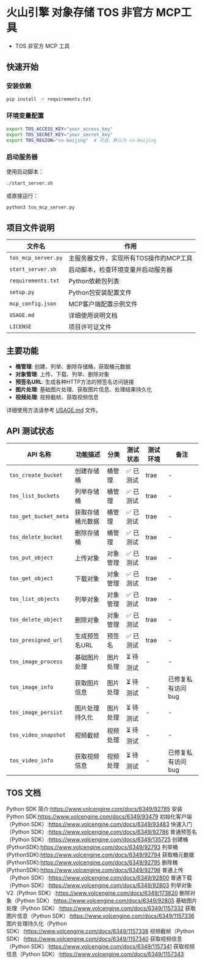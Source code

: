 # 火山引擎 对象存储 TOS 非官方 MCP工具

* TOS 非官方 MCP 工具

## 快速开始

### 安装依赖

```bash
pip install -r requirements.txt
```

### 环境变量配置

```bash
export TOS_ACCESS_KEY="your_access_key"
export TOS_SECRET_KEY="your_secret_key"
export TOS_REGION="cn-beijing"  # 可选，默认为 cn-beijing
```

### 启动服务器

使用启动脚本：
```bash
./start_server.sh
```

或直接运行：
```bash
python3 tos_mcp_server.py
```

## 项目文件说明

| 文件名 | 作用 |
|--------|------|
| `tos_mcp_server.py` | 主服务器文件，实现所有TOS操作的MCP工具 |
| `start_server.sh` | 启动脚本，检查环境变量并启动服务器 |
| `requirements.txt` | Python依赖包列表 |
| `setup.py` | Python包安装配置文件 |
| `mcp_config.json` | MCP客户端配置示例文件 |
| `USAGE.md` | 详细使用说明文档 |
| `LICENSE` | 项目许可证文件 |

## 主要功能

- **桶管理**: 创建、列举、删除存储桶，获取桶元数据
- **对象管理**: 上传、下载、列举、删除对象
- **预签名URL**: 生成各种HTTP方法的预签名访问链接
- **图片处理**: 基础图片处理、获取图片信息、处理结果持久化
- **视频处理**: 视频截帧、获取视频信息

详细使用方法请参考 [USAGE.md](USAGE.md) 文件。

## API 测试状态

| API 名称 | 功能描述 | 分类 | 测试状态 | 测试环境 | 备注 |
|---------|---------|------|---------|---------|------|
| `tos_create_bucket` | 创建存储桶 | 桶管理 | ✅ 已测试 | trae | - |
| `tos_list_buckets` | 列举存储桶 | 桶管理 | ✅ 已测试 | trae | - |
| `tos_get_bucket_meta` | 获取存储桶元数据 | 桶管理 | ✅ 已测试 | trae | - |
| `tos_delete_bucket` | 删除存储桶 | 桶管理 | ✅ 已测试 | trae | - |
| `tos_put_object` | 上传对象 | 对象管理 | ✅ 已测试 | trae | - |
| `tos_get_object` | 下载对象 | 对象管理 | ✅ 已测试 | trae | - |
| `tos_list_objects` | 列举对象 | 对象管理 | ✅ 已测试 | trae | - |
| `tos_delete_object` | 删除对象 | 对象管理 | ✅ 已测试 | trae | - |
| `tos_presigned_url` | 生成预签名URL | 预签名 | ✅ 已测试 | trae | - |
| `tos_image_process` | 基础图片处理 | 图片处理 | ⏳ 待测试 | - | - |
| `tos_image_info` | 获取图片信息 | 图片处理 | ⏳ 待测试 | - | 已修复私有访问bug |
| `tos_image_persist` | 图片处理持久化 | 图片处理 | ⏳ 待测试 | - | - |
| `tos_video_snapshot` | 视频截帧 | 视频处理 | ⏳ 待测试 | - | - |
| `tos_video_info` | 获取视频信息 | 视频处理 | ⏳ 待测试 | - | 已修复私有访问bug |



## TOS 文档
Python SDK 简介:https://www.volcengine.com/docs/6349/92785
安装 Python SDK:https://www.volcengine.com/docs/6349/93479
初始化客户端（Python SDK）:https://www.volcengine.com/docs/6349/93483
快速入门（Python SDK）:https://www.volcengine.com/docs/6349/92786
普通预签名（Python SDK）:https://www.volcengine.com/docs/6349/135725
创建桶(PythonSDK):https://www.volcengine.com/docs/6349/92793
列举桶(PythonSDK):https://www.volcengine.com/docs/6349/92794
获取桶元数据(PythonSDK):https://www.volcengine.com/docs/6349/92795
删除桶(PythonSDK):https://www.volcengine.com/docs/6349/92796
普通上传（Python SDK）:https://www.volcengine.com/docs/6349/92800
普通下载（Python SDK）:https://www.volcengine.com/docs/6349/92803
列举对象 V2（Python SDK）:https://www.volcengine.com/docs/6349/173820
删除对象（Python SDK）:https://www.volcengine.com/docs/6349/92805
基础图片处理（Python SDK）:https://www.volcengine.com/docs/6349/1157332
获取图片信息（Python SDK）:https://www.volcengine.com/docs/6349/1157336
图片处理持久化（Python SDK）:https://www.volcengine.com/docs/6349/1157338
视频截帧（Python SDK）:https://www.volcengine.com/docs/6349/1157340
获取视频信息（Python SDK）:https://www.volcengine.com/docs/6349/1157341
获取视频信息（Python SDK）:https://www.volcengine.com/docs/6349/1157343